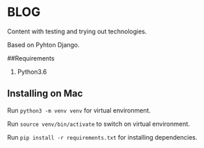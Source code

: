# BLOG 

Content with testing and trying out technologies.

Based on Pyhton Django.


##Requirements

 1. Python3.6

## Installing on Mac

Run `python3 -m venv venv` for virtual environment.

Run `source venv/bin/activate` to switch on virtual environment.

Run `pip install -r requirements.txt` for installing dependencies.